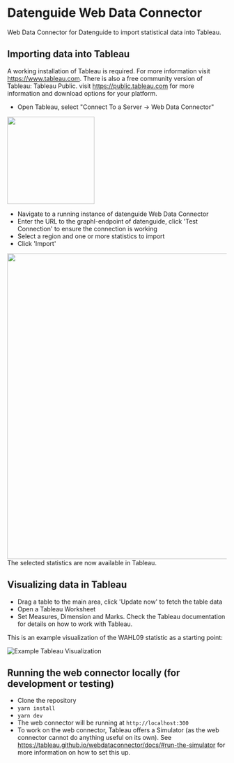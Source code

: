 # Datenguide Web Data Connector

Web Data Connector for Datenguide to import statistical data into Tableau.



## Importing data into Tableau

A working installation of Tableau is required. For more information visit https://www.tableau.com.
There is also a free community version of Tableau: Tableau Public. visit https://public.tableau.com
for more information and download options for your platform. 

* Open Tableau, select "Connect To a Server -> Web Data Connector"


<img src="https://raw.githubusercontent.com/datenguide/datenguide-wdc/master/docs/assets/connect.png" width="200">


* Navigate to a running instance of datenguide Web Data Connector
* Enter the URL to the graphl-endpoint of datenguide, click 'Test Connection' to
ensure the connection is working
* Select a region and one or more statistics to import
* Click 'Import'


<img src="https://raw.githubusercontent.com/datenguide/datenguide-wdc/master/docs/assets/wdc_ui.png" width="700">
The selected statistics are now available in Tableau.

## Visualizing data in Tableau

* Drag a table to the main area, click 'Update now' to fetch the table data
* Open a Tableau Worksheet
* Set Measures, Dimension and Marks. Check the Tableau documentation for details on how to work with Tableau.

This is an example visualization of the WAHL09 statistic as a starting point: 

![Example Tableau Visualization](https://raw.githubusercontent.com/datenguide/datenguide-wdc/master/docs/assets/wahl09_viz.png)

## Running the web connector locally (for development or testing)

* Clone the repository
* `yarn install`
* `yarn dev`
* The web connector will be running at `http://localhost:300`
* To work on the web connector, Tableau offers a Simulator (as the web connector cannot do anything useful on its own).
See https://tableau.github.io/webdataconnector/docs/#run-the-simulator for more information on how to set this up.
